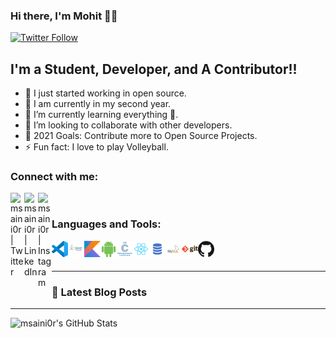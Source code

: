 ### Hi there, I'm Mohit 👋👋

[![Twitter Follow](https://img.shields.io/twitter/follow/msaini0r?color=1DA1F2&logo=twitter&style=for-the-badge)](https://twitter.com/intent/follow?original_referer=https%3A%2F%2Fgithub.com%2Fmsaini0r&screen_name=msaini0r)

## I'm a Student, Developer, and A Contributor!!

- 🔭 I just started working in open source.
- 🏫 I am currently in my second year.
- 🌱 I’m currently learning everything 🤣.
- 👯 I’m looking to collaborate with other developers.
- 🥅 2021 Goals: Contribute more to Open Source Projects.
- ⚡ Fun fact: I love to play Volleyball.

### Connect with me:


[<img align="left" alt="msaini0r | Twitter" width="22px" src="https://cdn.jsdelivr.net/npm/simple-icons@v3/icons/twitter.svg" />][twitter]
[<img align="left" alt="msaini0r | LinkedIn" width="22px" src="https://cdn.jsdelivr.net/npm/simple-icons@v3/icons/linkedin.svg" />][linkedin]
[<img align="left" alt="msaini0r | Instagram" width="22px" src="https://cdn.jsdelivr.net/npm/simple-icons@v3/icons/instagram.svg" />][instagram]

<br />

### Languages and Tools:

<img align="left" alt="Visual Studio Code" width="26px" src="https://raw.githubusercontent.com/github/explore/80688e429a7d4ef2fca1e82350fe8e3517d3494d/topics/visual-studio-code/visual-studio-code.png" />
<img align="left" alt="Java" width="26px" src="https://raw.githubusercontent.com/github/explore/80688e429a7d4ef2fca1e82350fe8e3517d3494d/topics/java/java.png" />
<img align="left" alt="kotlin" width="26px" src="https://raw.githubusercontent.com/github/explore/80688e429a7d4ef2fca1e82350fe8e3517d3494d/topics/kotlin/kotlin.png" />
<img align="left" alt="Android" width="26px" src="https://raw.githubusercontent.com/github/explore/80688e429a7d4ef2fca1e82350fe8e3517d3494d/topics/android/android.png" />
<img align="left" alt="C" width="26px" src="https://raw.githubusercontent.com/github/explore/80688e429a7d4ef2fca1e82350fe8e3517d3494d/topics/c/c.png" />
<img align="left" alt="React" width="26px" src="https://raw.githubusercontent.com/github/explore/80688e429a7d4ef2fca1e82350fe8e3517d3494d/topics/react/react.png" />
<img align="left" alt="SQL" width="26px" src="https://raw.githubusercontent.com/github/explore/80688e429a7d4ef2fca1e82350fe8e3517d3494d/topics/sql/sql.png" />
<img align="left" alt="MySQL" width="26px" src="https://raw.githubusercontent.com/github/explore/80688e429a7d4ef2fca1e82350fe8e3517d3494d/topics/mysql/mysql.png" />
<img align="left" alt="Git" width="26px" src="https://raw.githubusercontent.com/github/explore/80688e429a7d4ef2fca1e82350fe8e3517d3494d/topics/git/git.png" />
<img align="left" alt="GitHub" width="26px" src="https://raw.githubusercontent.com/github/explore/78df643247d429f6cc873026c0622819ad797942/topics/github/github.png" />


<br />
<br />

-------

### 📕 Latest Blog Posts

<!-- BLOG-POST-LIST:START -->
<!-- BLOG-POST-LIST:END -->

-------

<img align="left" alt="msaini0r's GitHub Stats" src="https://github-readme-stats.vercel.app/api?username=msaini0r&show_icons=true&theme=algolia)" />



[twitter]: https://twitter.com/msaini0r
[instagram]: https://www.instagram.com/its.mohit19/
[linkedin]: https://www.linkedin.com/in/msaini0r/
